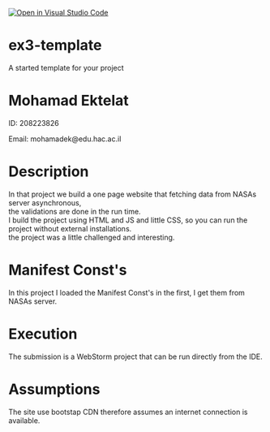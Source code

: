 [![Open in Visual Studio Code](https://classroom.github.com/assets/open-in-vscode-f059dc9a6f8d3a56e377f745f24479a46679e63a5d9fe6f495e02850cd0d8118.svg)](https://classroom.github.com/online_ide?assignment_repo_id=6506426&assignment_repo_type=AssignmentRepo)
# ex3-template
A started template for your project

<h1>Mohamad Ektelat</h1>
<p>ID: 208223826</p>
<p>Email: mohamadek@edu.hac.ac.il</p>

<h1>Description</h1>
<p>In that project we build a one page website that fetching data from NASAs 
server asynchronous,<br>the validations are done in the run time.<br>
I build the project using HTML and JS and little CSS, so you can run the 
project without external installations.<br>the project was a little challenged
and interesting.</p>

<h1>Manifest Const's</h1>
<p>In this project I loaded the Manifest Const's in the first, I get them
from NASAs server.</p>

<h1>Execution</h1>
<p>
The submission is a WebStorm project that can be run directly from the IDE.
</p>
<h1>Assumptions</h1>
<p>
  The site use bootstap CDN therefore assumes an internet connection is available.
</p>
